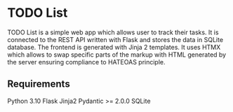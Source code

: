 # TODO List
TODO List is a simple web app which allows user to track their tasks. It is connected to the REST API written with Flask and stores the data in SQLite database. The frontend is generated with Jinja 2 templates. It uses HTMX which allows to swap specific parts of the markup with HTML generated by the server ensuring compliance to HATEOAS principle.
## Requirements 
Python 3.10
Flask
Jinja2
Pydantic >= 2.0.0
SQLite 
